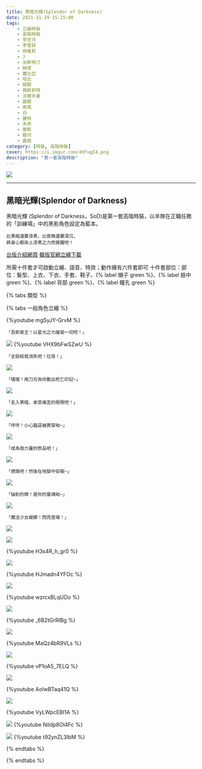 ```yaml
---
title: 黑暗光輝(Splendor of Darkness)
date: 2021-11-29 15:25:00
tags: 
    - 立繪時裝
    - 高階時裝
    - 李世河
    - 李雪菲
    - 徐維莉
    - J
    - 米斯特汀
    - 納塔
    - 蕾比亞
    - 哈比
    - 緹娜
    - 薇歐莉特
    - 沃爾夫姜
    - 露娜
    - 索瑪
    - 白
    - 賽特
    - 未來
    - 徹斯
    - 銀河
    - 露西
category: [時裝, 高階時裝]
cover: https://i.imgur.com/49fugI4.png
description: "第一套高階時裝"
---
```


![](https://i.imgur.com/49fugI4.png)

---
## 黑暗光輝(Splendor of Darkness)
黑暗光輝 (Splendor of Darkness，SoD)是第一套高階時裝，以羊隊在正職任務的「訓練場」中的黑影角色設定為藍本。

    比黑暗還要漆黑，比夜晚還要深沉，
    將身心都染上漆黑之力而覺醒吧！


[台版介紹網頁](https://landing.mangot5.com/template/closers/event/170719/index.html)
[韓版官網立繪下載](https://closers.vod.nexoncdn.co.kr/site/fansitekit/Closers_FansiteKit_RareCostume_pdabaa.zip)

所需十件套才可啟動立繪、語音、特效；動作擁有六件套即可
十件套部位：部位：髮型、上衣、下衣、手套、鞋子、{% label 帽子 green %}、{% label 臉中 green %}、{% label 背部 green %}、{% label 瞳孔 green %}


{% tabs 類型 %}
<!-- tab 一般立繪-->
{% tabs 一般角色立繪 %}
<!-- tab 王座動作(李世河~哈比)-->
{%youtube mgSyJY-GrvM %}
<!-- endtab -->
<!-- tab 李世河(Seha)-->
    「吾即是王！以星光之力摧毀一切吧！」
![](https://imgur.com/MkvaUtQ.jpg)
{%youtube VHX9bFwSZwU %}
<!-- endtab -->
<!-- tab 李雪菲(Seulbi)-->
    「全部給我消失吧！垃圾！」
![](https://i.imgur.com/KiIaAgc.jpg)
<!-- endtab -->
<!-- tab 徐維莉(Yuri)-->
    「嘻嘻！用刀刃為你劃出死亡印記~」
![](https://i.imgur.com/Uf7XD4F.jpg)
<!-- endtab -->
<!-- tab J-->
    「走入黑暗，承受痛苦的極限吧！」
![](https://i.imgur.com/gvKYQXH.jpg)
<!-- endtab -->
<!-- tab 米斯特汀(Tein)-->
    「哼哼！小心腦袋被貫穿呦~」
![](https://i.imgur.com/zwwYyOU.jpg)
<!-- endtab -->
<!-- tab 納塔(Nata)-->
    「成為我力量的祭品吧！」
![](https://i.imgur.com/zH0Www3.jpg)
<!-- endtab -->
<!-- tab 蕾比亞(Levia)-->
    「燃燒吧！然後在地獄中安眠~」
![](https://i.imgur.com/feJABYp.jpg)
<!-- endtab -->
<!-- tab 哈比(Harpy)-->
    「抽到的牌！是你的靈魂呦~」
![](https://i.imgur.com/bnY4Ahd.jpg)
<!-- endtab -->
<!-- tab 緹娜(Tina)-->
    「魔法少女緹娜！閃亮登場！」
![](https://i.imgur.com/Esdbxzq.jpg)
<!-- endtab -->
<!-- tab 薇歐莉特(Violet)-->
![](https://i.imgur.com/m9z97gF.jpg)

{%youtube H3s4R_h_gr0 %}
<!-- endtab -->
<!-- tab 沃爾夫姜(Wolfgang)-->
![](https://i.imgur.com/Rx9fIo3.jpg)

{%youtube HJmadn4YFOc %}
<!-- endtab -->
<!-- tab 露娜(Luna)-->
![](https://i.imgur.com/XmSXVpD.jpg)

{%youtube wzrcxBLqUDo %}
<!-- endtab -->
<!-- tab 索瑪(Soma)-->
![](https://i.imgur.com/DNd05Fn.jpg)

{%youtube _6B2tGrRIBg %}
<!-- endtab -->
<!-- tab 白(Bai)-->
![](https://i.imgur.com/99vWB0m.jpg)

{%youtube MaQz4bR9VLs %}
<!-- endtab -->
<!-- tab 賽特(Seth)-->
![](https://i.imgur.com/RRI1yIy.jpg)

{%youtube vP1oA5_7ELQ %}
<!-- endtab -->
<!-- tab 未來(Mirae)-->
![](https://i.imgur.com/3P2BfY1.jpg)

{%youtube AoIwBTaq41Q %}
<!-- endtab -->
<!-- tab 徹斯(Chulsoo)-->
![](https://i.imgur.com/L8cszL2.jpg)

{%youtube VyLWpcEBI1A %}
<!-- endtab -->
<!-- tab 銀河(Eunha)-->
![](https://i.imgur.com/CeNL3sa.jpg)
{%youtube NiIdp8Ol4Fc %}
<!-- endtab -->
<!-- tab 露西(Lucy)-->
![](https://i.imgur.com/rUrhbQE.jpg)
{%youtube t92ynZL3IbM %}
<!-- endtab -->		

<!-- endtab -->
{% endtabs %}
<!-- endtab -->
{% endtabs %}